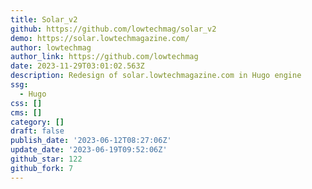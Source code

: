 ```yaml
---
title: Solar_v2
github: https://github.com/lowtechmag/solar_v2
demo: https://solar.lowtechmagazine.com/
author: lowtechmag
author_link: https://github.com/lowtechmag
date: 2023-11-29T03:01:02.563Z
description: Redesign of solar.lowtechmagazine.com in Hugo engine
ssg:
  - Hugo
css: []
cms: []
category: []
draft: false
publish_date: '2023-06-12T08:27:06Z'
update_date: '2023-06-19T09:52:06Z'
github_star: 122
github_fork: 7
---
```

